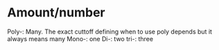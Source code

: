 # Amount/number
Poly-: Many. The exact cuttoff defining when to use poly depends but it always means many
Mono-: one 
Di-: two
tri-: three
